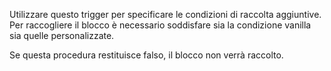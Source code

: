 Utilizzare questo trigger per specificare le condizioni di raccolta aggiuntive.
Per raccogliere il blocco è necessario soddisfare sia la condizione vanilla sia quelle personalizzate.

Se questa procedura restituisce falso, il blocco non verrà raccolto.

